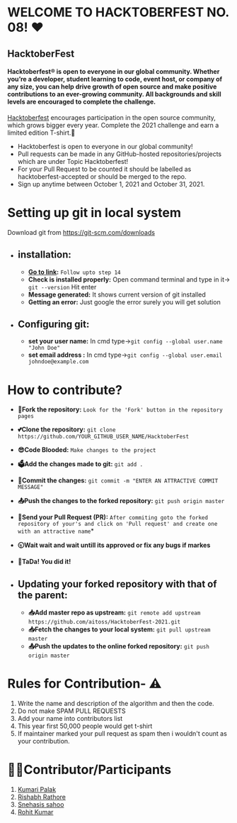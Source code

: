 # WELCOME TO HACKTOBERFEST NO. 08! ❤


## HacktoberFest

#### Hacktoberfest® is open to everyone in our global community. Whether you’re a developer, student learning to code, event host, or company of any size, you can help drive growth of open source and make positive contributions to an ever-growing community. All backgrounds and skill levels are encouraged to complete the challenge.
[Hacktoberfest](https://hacktoberfest.digitalocean.com/) encourages participation in the open source community, which grows bigger every year. Complete the 2021 challenge and earn a limited edition T-shirt.👕
<ul>
  <li>Hacktoberfest is open to everyone in our global community!</li>
  
  <li>Pull requests can be made in any GitHub-hosted repositories/projects which are under Topic Hacktoberfest!</li>
  
  <li> For your Pull Request to be counted it should be labelled as hacktoberfest-accepted or should be merged to the repo. </li>
  
  <li> Sign up anytime between October 1, 2021 and October 31, 2021. </li>
</ul>

# Setting up git in local system

Download git from https://git-scm.com/downloads

- ## installation:

  - **[Go to link](https://www.linode.com/docs/development/version-control/how-to-install-git-on-linux-mac-and-windows/):** `Follow upto step 14`
  - **Check is installed properly:** Open command terminal and type in it-> `git --version` Hit enter
  - **Message generated:** It shows current version of git installed
  - **Getting an error:** Just google the error surely you will get solution

- ## Configuring git:

  - **set your user name:** In cmd type->`git config --global user.name "John Doe"`
  - **set email address :** In cmd type->`git config --global user.email johndoe@example.com`


# How to contribute?

  - **🍴Fork the repository:** `Look for the 'Fork' button in the repository pages`

  - **💕Clone the repository:** `git clone https://github.com/YOUR_GITHUB_USER_NAME/HacktoberFest`

  - **😎Code Blooded:** `Make changes to the project`

  - **🗳Add the changes made to git:** `git add .`

  - **📝Commit the changes:** `git commit -m "ENTER AN ATTRACTIVE COMMIT MESSAGE"`

  - **📤Push the changes to the forked repository:** `git push origin master`

  - **🙏Send your Pull Request (PR):** `After commiting goto the forked repository of your's and click on 'Pull request' and create one with an attractive name`\*

  - **🕤Wait wait and wait untill its approved or fix any bugs if markes**
  - **🎉TaDa! You did it!**

- ## Updating your forked repository with that of the parent:
  - **📥Add master repo as upstream:** `git remote add upstream https://github.com/aitoss/HacktoberFest-2021.git`
  - **📥Fetch the changes to your local system:** `git pull upstream master`
  - **📤Push the updates to the online forked repository:** `git push origin master`



# Rules for Contribution- ⚠
1. Write the name and description of the algorithm and then the code.
2. Do not make SPAM PULL REQUESTS 
3. Add your name into contributors list
4. This year first 50,000 people would get t-shirt
5. If maintainer marked your pull request as spam then i wouldn't count as your contribution.



# 👨‍💻Contributor/Participants

1. [Kumari Palak](https://github.com/Palak-137)
2. [Rishabh Rathore](https://github.com/xerycks)
3. [Snehasis sahoo](https://github.com/kazukilapislazuli)
4. [Rohit Kumar](https://github.com/The-Fuse)
